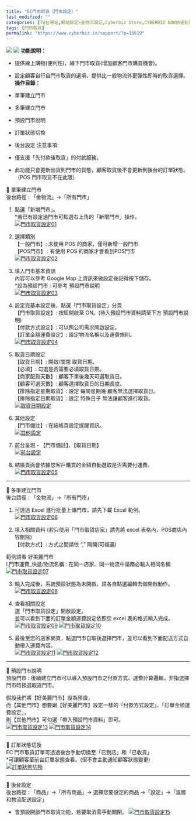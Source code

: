 ```yaml
---
title: "EC門市取貨（門市設定）"
last_modified: ""
categories: [TW台灣站,網站設定>金物流設定,Cyberbiz Store,CYBERBIZ NOW快速到貨]
tags: [門市取貨]
permalink: "https://www.cyberbiz.io/support/?p=15619"
---
```


![](https://www.cyberbiz.io/support/wp-content/uploads/適用站別.png)
[![](https://www.cyberbiz.io/support/wp-content/uploads/台灣站.png)](https://www.cyberbiz.io/support/?page_id=2490)
**功能說明：**  

* 提供線上購物(便利性)，線下門市取貨(增加顧客門市購買機會)。 
* 設定顧客自行自門市取貨的選項，提供比一般物流外更彈性即時的取貨選擇。 
**操作目錄：**

* 單筆建立門市
* 多筆建立門市
* 預設門市說明
* 訂單狀態切換
* 後台設定
注意事項:  

* 僅支援「先付款後取貨」的付款服務。 
* 此功能只會更新出貨到門市的貨態，顧客取貨後不會更新到後台的訂單狀態。（POS 門市取貨不在此限） 

📌 單筆建立門市  
後台路徑 : 「金物流」→「所有門市」  


1. 點選「新增門市」。   
*若已有設定過門市可點選右上角的「新增門市」操作。  
[![門市取貨設定01](https://www.cyberbiz.io/support/wp-content/uploads/門市取貨設定01-1.png)](https://www.cyberbiz.io/support/wp-content/uploads/門市取貨設定01-1.png)



2. 選擇類別  
【一般門市】: 未使用 POS 的商家，僅可新增一般門市  
【POS門市】 : 有使用 POS 的商家才會看到POS門市  
[![門市取貨設定02](https://www.cyberbiz.io/support/wp-content/uploads/門市取貨設定02.png)](https://www.cyberbiz.io/support/wp-content/uploads/門市取貨設定02.png)



3. 填入門市基本資訊  
內容可以參考 Google Map 上資訊來做設定後記得按下儲存。  
*設為預設門市 : 可參考 預設門市說明  
[![門市取貨設定03](https://www.cyberbiz.io/support/wp-content/uploads/門市取貨設定03.png)](https://www.cyberbiz.io/support/wp-content/uploads/門市取貨設定03.png)



4. 設定完基本設定後，點選「門市取貨設定」分頁   
【門市取貨設定】: 按鈕開啟至 ON。(待入預設門市資料請至下方 預設門市說明)  
【付款方式設定】: 可以照公司需求開啟設定。  
【訂單金額運費設定】: 設定物流名稱以及運費規則。  
[![門市取貨設定04](https://www.cyberbiz.io/support/wp-content/uploads/門市取貨設定04.png)](https://www.cyberbiz.io/support/wp-content/uploads/門市取貨設定04.png)



5. 取貨日期設定   
【取貨日期】: 開啟/關閉 取貨日期。  
【必填】: 勾選是否需要必填取貨日期。  
【商家配貨天數】: 顧客下單後幾天可選取貨日。  
【顧客可選天數】: 顧客選擇取貨日的日期長度。  
【排除指定星期取貨】: 設定 每周星期幾 顧客無法選擇取貨日。  
【排除指定日期取貨】: 設定 特殊日子 無法讓顧客進行取貨。  
[![取貨日期設定](https://www.cyberbiz.io/support/wp-content/uploads/門市取貨設定17.png)](https://www.cyberbiz.io/support/wp-content/uploads/門市取貨設定17.png)



6. 其他設定  
【門市備註】: 在結帳頁設定提醒資訊。  
[![其他設定](https://www.cyberbiz.io/support/wp-content/uploads/門市取貨設定18.png)](https://www.cyberbiz.io/support/wp-content/uploads/門市取貨設定18.png)



7. 前台呈現 - 【門市備註】、【取貨日期】  
[![前台設定](https://www.cyberbiz.io/support/wp-content/uploads/門市取貨設定19.png)](https://www.cyberbiz.io/support/wp-content/uploads/門市取貨設定19.png)



8. 結帳頁面會依據您客戶購買的金額自動選取是否需要付運費。  
[![門市取貨設定05](https://www.cyberbiz.io/support/wp-content/uploads/門市取貨設定05.png)](https://www.cyberbiz.io/support/wp-content/uploads/門市取貨設定05.png)



* * *


📌 多筆建立門市  
後台路徑 : 「金物流」→「所有門市」  


1. 可透過 Excel 進行批量上傳門市，請先下載 Excel 範例。  
[![門市取貨設定06](https://www.cyberbiz.io/support/wp-content/uploads/門市取貨設定06.png)](https://www.cyberbiz.io/support/wp-content/uploads/門市取貨設定06.png)



2. 填入相關資料 (若只使用「門市取貨店家」請先將 excel 表格內，POS商店內容刪除)   
【付款方式】: 方式之間請依 “,” 隔開(可複選)  

範例請看 好美麗門市  
I.門市運費_快遞/物流名稱 : 在同一店家、同一物流中請務必輸入相同名稱  
[![門市取貨設定07](https://www.cyberbiz.io/support/wp-content/uploads/門市取貨設定07.png)](https://www.cyberbiz.io/support/wp-content/uploads/門市取貨設定07.png)



3. 輸入完成後，系統預設狀態為未開啟，請各自點選編輯去做開啟動作。  
[![門市取貨設定08](https://www.cyberbiz.io/support/wp-content/uploads/門市取貨設定08.png)](https://www.cyberbiz.io/support/wp-content/uploads/門市取貨設定08.png)



4. 查看相關設定  
選「門市取貨設定」開啟設定。  
並可以看到下面的訂單金額運費設定依照您 excel 表的格式輸入完成。  
[![門市取貨設定09](https://www.cyberbiz.io/support/wp-content/uploads/門市取貨設定09-1.png)](https://www.cyberbiz.io/support/wp-content/uploads/門市取貨設定09-1.png)
[![門市取貨設定10](https://www.cyberbiz.io/support/wp-content/uploads/門市取貨設定10.png)](https://www.cyberbiz.io/support/wp-content/uploads/門市取貨設定10.png)



5. 最後至您的店家網頁，點選門市自取後選擇門市，並可以看到下面配送方式自動帶入運費內容。  
[![門市取貨設定11](https://www.cyberbiz.io/support/wp-content/uploads/門市取貨設定11.png)](https://www.cyberbiz.io/support/wp-content/uploads/門市取貨設定11.png) [![門市取貨設定12](https://www.cyberbiz.io/support/wp-content/uploads/門市取貨設定12.png)](https://www.cyberbiz.io/support/wp-content/uploads/門市取貨設定12.png)



* * *


📌 預設門市說明  
預設門市 : 後續建立門市可以導入預設門市之付款方式、運費計算邏輯，非指選擇門市時預選取貨門市。  

假設我們將【好美麗門市】設為預設，  
而【其他門市】想要跟【好美麗門市】設定一樣的「付款方式設定」、「訂單金額運費設定」，  
則【其他門市】可勾選「帶入預設門市資料」即可。  
[![門市取貨設定13](https://www.cyberbiz.io/support/wp-content/uploads/門市取貨設定13.png)](https://www.cyberbiz.io/support/wp-content/uploads/門市取貨設定13.png) [![門市取貨設定14](https://www.cyberbiz.io/support/wp-content/uploads/門市取貨設定14.png)](https://www.cyberbiz.io/support/wp-content/uploads/門市取貨設定14.png)

* * *


📌 訂單狀態切換  
EC 門市取貨訂單可透過後台手動切換至「已到店」和「已收貨」  
*可讓顧客至前台訂單狀態查看。(但不會主動通知顧客狀態變更)  
[![訂單狀態切換](https://www.cyberbiz.io/support/wp-content/uploads/門市取貨設定16.png)](https://www.cyberbiz.io/support/wp-content/uploads/門市取貨設定16.png)

* * *


📌 後台設定  
後台路徑 :  「商品」→「所有商品」→ 選擇您要設定的商品 →「設定」→「溫層和物流配送設定」  


* 會預設開啟門市取貨功能，若要取消需手動關閉。
[![門市取貨設定15](https://www.cyberbiz.io/support/wp-content/uploads/門市取貨設定15.png)](https://www.cyberbiz.io/support/wp-content/uploads/門市取貨設定15.png)

